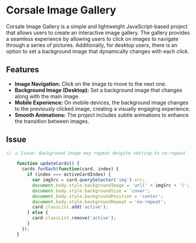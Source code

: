 # Corsale Image Gallery

Corsale Image Gallery is a simple and lightweight JavaScript-based project that allows users to create an interactive image gallery. The gallery provides a seamless experience by allowing users to click on images to navigate through a series of pictures. Additionally, for desktop users, there is an option to set a background image that dynamically changes with each click.

## Features

- **Image Navigation:** Click on the image to move to the next one.
- **Background Image (Desktop):** Set a background image that changes along with the main image.
- **Mobile Experience:** On mobile devices, the background image changes to the previously clicked image, creating a visually engaging experience.
- **Smooth Animations:** The project includes subtle animations to enhance the transition between images.

## Issue

```javascript
// ⚠️ Issue: Background image may repeat despite setting to no-repeat

    function updateCards() {
      cards.forEach(function(card, index) {
        if (index === activeCardIndex) {
          var imgSrc = card.querySelector('img').src;
          document.body.style.backgroundImage = 'url(' + imgSrc + ')';
          document.body.style.backgroundSize = 'cover'; 
          document.body.style.backgroundPosition = 'center'; 
          document.body.style.backgroundRepeat = 'no-repeat'; 
          card.classList.add('active');
        } else {
          card.classList.remove('active');
        }
      });
    }

